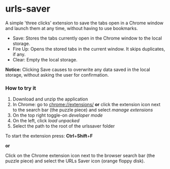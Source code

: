 # urls-saver

A simple 'three clicks' extension to save the tabs open in a Chrome window and launch them at any time, without having to use bookmarks.

* Save: Stores the tabs currently open in the Chrome window to the local storage.
* Fire Up: Opens the stored tabs in the current window. It skips duplicates, if any.
* Clear: Empty the local storage.

**Notice:** Clicking Save causes to overwrite any data saved in the local storage, without asking the user for confirmation.

### How to try it

1. Download and unzip the application
2. In Chrome: go to [chrome://extensions/](chrome://extensions/) **or** click the extension icon next to the search bar (the puzzle piece) and select *manage extensions*
3. On the top right toggle-on *developer mode*
4. On the left, click *load unpacked*
5. Select the path to the root of the urlssaver folder

To start the extension press: **Ctrl**+**Shift**+**F**

**or**

Click on the Chrome extension icon next to the browser search bar (the puzzle piece) and select the URLs Saver icon (orange floppy disk).
